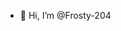 - 👋 Hi, I’m @Frosty-204

<!---
Frosty-204/Frosty-204 is a ✨ special ✨ repository because its `README.md` (this file) appears on your GitHub profile.
You can click the Preview link to take a look at your changes.
--->
